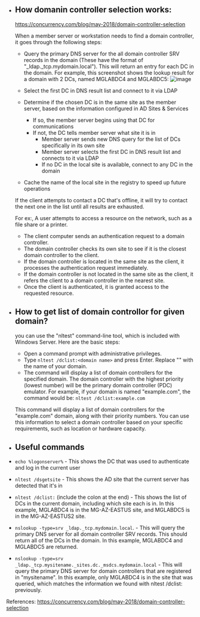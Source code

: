 * ## How domanin controller selection works:
   
   https://concurrency.com/blog/may-2018/domain-controller-selection
   
   When a member server or workstation needs to find a domain controller, it goes through the following steps:
   * Query the primary DNS server for the all domain controller SRV records in the domain (These have the format of "_ldap._tcp.mydomain.local").
      This will return an entry for each DC in the domain.  For example, this screenshot shows the lookup result for a domain with 2 DCs, named MGLABDC4 and MGLABDC5:
      ![image](https://user-images.githubusercontent.com/61636643/232134474-21f860e1-1db9-4a92-a6c8-8515dff002f7.png)
   
   * Select the first DC in DNS result list and connect to it via LDAP
   * Determine if the chosen DC is in the same site as the member server, based on the information configured in AD Sites & Services
      * If so, the member server begins using that DC for communications
      * If not, the DC tells member server what site it is in
         * Member server sends new DNS query for the list of DCs specifically in its own site
         * Member server selects the first DC in DNS result list and connects to it via LDAP
         * If no DC in the local site is available, connect to any DC in the domain
   * Cache the name of the local site in the registry to speed up future operations
   
   If the client attempts to contact a DC that's offline, it will try to contact the next one in the list until all results are exhausted.
   
   For ex:, A user attempts to access a resource on the network, such as a file share or a printer.
   * The client computer sends an authentication request to a domain controller.
   * The domain controller checks its own site to see if it is the closest domain controller to the client.
   * If the domain controller is located in the same site as the client, it processes the authentication request immediately.
   * If the domain controller is not located in the same site as the client, it refers the client to a domain controller in the nearest site.
   * Once the client is authenticated, it is granted access to the requested resource.


* ## How to get list of domain controllor for given domain?
   you can use the "nltest" command-line tool, which is included with Windows Server. 
   Here are the basic steps:
  * Open a command prompt with administrative privileges.
  * Type `nltest /dclist:<domain name>` and press Enter. Replace "<domain name>" with the name of your domain.
  * The command will display a list of domain controllers for the specified domain. The domain controller with the highest priority (lowest number) will be the primary domain controller (PDC) emulator.
  For example, if your domain is named "example.com", the command would be:
  `nltest /dclist:example.com`
   
   This command will display a list of domain controllers for the "example.com" domain, along with their priority numbers. You can use this information to select a domain controller based on your specific requirements, such as location or hardware capacity.

* ## Useful commands
* `echo %logonserver%` - This shows the DC that was used to authenticate and log in the current user
* `nltest /dsgetsite` - This shows the AD site that the current server has detected that it's in
* `nltest /dclist:` (include the colon at the end) - This shows the list of DCs in the current domain, including which site each is in.  In this example, MGLABDC4 is in the MG-AZ-EASTUS site, and MGLABDC5 is in the MG-AZ-EASTUS2 site.
* `nslookup -type=srv _ldap._tcp.mydomain.local`. - This will query the primary DNS server for all domain controller SRV records.  This should return all of the DCs in the domain.  In this example, MGLABDC4 and MGLABDC5 are returned.
* `nslookup -type=srv _ldap._tcp.mysitename._sites.dc._msdcs.mydomain.local` - This will query the primary DNS server for domain controllers that are registered in "mysitename".  In this example, only MGLABDC4 is in the site that was queried, which matches the information we found with nltest /dclist: previously.
   



   

 
   
References:
      https://concurrency.com/blog/may-2018/domain-controller-selection
